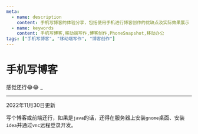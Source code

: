 ```yaml
---
meta:
  - name: description
    content: 手机写博客的体验分享，包括使用手机进行博客创作的优缺点及实际效果展示
  - name: keywords
    content: 手机写博客,移动端写作,博客创作,PhoneSnapshot,移动办公
tags: ["手机写博客", "移动端写作", "博客创作"]
---
```


# 手机写博客

<PhoneSnapshot url="https://z.wiki/autoupload/2022-09-12/2c6aadcad41f45e5949378a80ec74cba.95f77c3374684fb59eca84ba1321daa0.052EC7A2-926B-4B17-93A5-76D1E9AC3155.jpeg" title="手机写博客" alt="手机写博客" />

<PhoneSnapshot url="https://z.wiki/autoupload/2022-09-12/87c9401971d746d4bbef73b69d413bb2.6EC0C782-6B1C-41A0-A62B-2C6C24D52722.png" title="手机写博客" alt="手机写博客" />

感觉还行😂😂
_


----

2022年11月30日更新

写个博客或前端还行，如果是`java`的话，还得在服务器上安装`gnome`桌面、安装`idea`并通过`vnc`远程登录开发。
